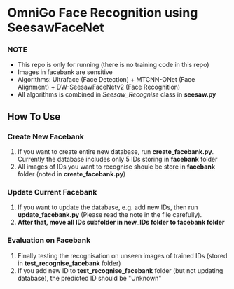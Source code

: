 # OmniGo Face Recognition using SeesawFaceNet
### NOTE
- This repo is only for running (there is no training code in this repo)
- Images in facebank are sensitive
- Algorithms: Ultraface (Face Detection) + MTCNN-ONet (Face Alignment) + DW-SeesawFaceNetv2 (Face Recognition)
- All algorithms is combined in *Seesaw_Recognise* class in **seesaw.py**

## How To Use
### Create New Facebank
1. If you want to create entire new database, run **create_facebank.py**. Currently the database includes only 5 IDs storing in **facebank** folder
2. All images of IDs you want to recognise shoule be store in **facebank** folder (noted in **create_facebank.py**)

### Update Current Facebank
1. If you want to update the database, e.g. add new IDs, then run **update_facebank.py** (Please read the note in the file carefully). 
2. **After that, move all IDs subfolder in new_IDs folder to facebank folder**

### Evaluation on Facebank
1. Finally testing the recognisation on unseen images of trained IDs (stored in **test_recognise_facebank** folder)
2. If you add new ID to **test_recognise_facebank** folder (but not updating database), the predicted ID should be "Unknown"